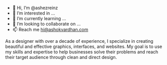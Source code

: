 - 👋 Hi, I’m @ashezreinz
- 👀 I’m interested in ...
- 🌱 I’m currently learning ...
- 💞️ I’m looking to collaborate on ...
- 📫 Reach me hi@ashokvardhan.com

As a designer with over a decade of experience, I specialize in creating beautiful and effective graphics, interfaces, and websites. 
My goal is to use my skills and expertise to help businesses solve their problems and reach their target audience through clean and direct design.
<!---
ashezreinz/ashezreinz is a ✨ special ✨ repository because its `README.md` (this file) appears on your GitHub profile.
You can click the Preview link to take a look at your changes.
--->
